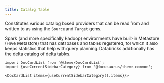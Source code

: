 ```yaml
---
title: Catalog Table
---
```


Constitutes various catalog based providers that can be read from and written to as using the `Source` and `Target` gems.

Spark (and more specifically Hadoop) environments have built-in Metastore (Hive Metastore) that has databases and
tables registered, for which it also keeps statistics that help with query planning. Databricks additionally
has the delta catalog of delta tables.


```mdx-code-block
import DocCardList from '@theme/DocCardList';
import {useCurrentSidebarCategory} from '@docusaurus/theme-common';

<DocCardList items={useCurrentSidebarCategory().items}/>
```
